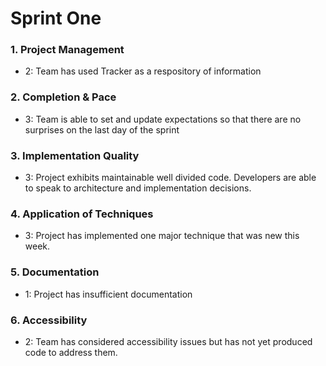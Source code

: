 # Sprint One

### 1. Project Management

*   2: Team has used Tracker as a respository of information

### 2. Completion & Pace

*   3: Team is able to set and update expectations so that there are no surprises on the last day of the sprint

### 3. Implementation Quality

*   3: Project exhibits maintainable well divided code. Developers are able to speak to architecture and implementation decisions.

### 4. Application of Techniques

*   3: Project has implemented one major technique that was new this week.

### 5. Documentation

*   1: Project has insufficient documentation

### 6. Accessibility

*   2: Team has considered accessibility issues but has not yet produced code to address them.
